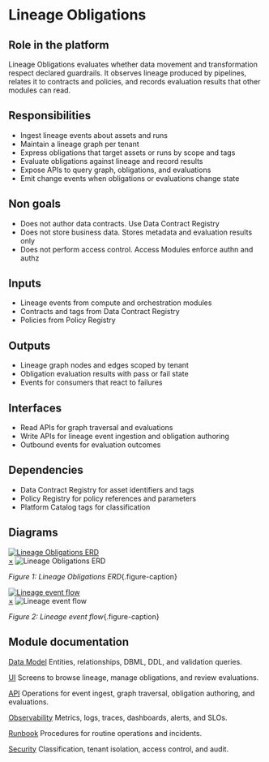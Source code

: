 # Lineage Obligations

## Role in the platform
Lineage Obligations evaluates whether data movement and transformation respect declared guardrails. It observes lineage produced by pipelines, relates it to contracts and policies, and records evaluation results that other modules can read.

## Responsibilities
- Ingest lineage events about assets and runs
- Maintain a lineage graph per tenant
- Express obligations that target assets or runs by scope and tags
- Evaluate obligations against lineage and record results
- Expose APIs to query graph, obligations, and evaluations
- Emit change events when obligations or evaluations change state

## Non goals
- Does not author data contracts. Use Data Contract Registry
- Does not store business data. Stores metadata and evaluation results only
- Does not perform access control. Access Modules enforce authn and authz

## Inputs
- Lineage events from compute and orchestration modules
- Contracts and tags from Data Contract Registry
- Policies from Policy Registry

## Outputs
- Lineage graph nodes and edges scoped by tenant
- Obligation evaluation results with pass or fail state
- Events for consumers that react to failures

## Interfaces
- Read APIs for graph traversal and evaluations
- Write APIs for lineage event ingestion and obligation authoring
- Outbound events for evaluation outcomes

## Dependencies
- Data Contract Registry for asset identifiers and tags
- Policy Registry for policy references and parameters
- Platform Catalog tags for classification

## Diagrams
<a href="#fig-lo-erd" class="image-link">
  <img src="/assets/diagrams/lineage-obligations/lineage-obligations-erd.svg" alt="Lineage Obligations ERD">
</a>

<div id="fig-lo-erd" class="image-modal">
  <a href="#" class="close-btn">&times;</a>
  <img src="/assets/diagrams/lineage-obligations/lineage-obligations-erd.svg" alt="Lineage Obligations ERD">
</div>

_Figure 1: Lineage Obligations ERD_{.figure-caption}

<a href="#fig-lo-flow" class="image-link">
  <img src="/assets/diagrams/lineage-obligations/lineage-flow.svg" alt="Lineage event flow">
</a>

<div id="fig-lo-flow" class="image-modal">
  <a href="#" class="close-btn">&times;</a>
  <img src="/assets/diagrams/lineage-obligations/lineage-flow.svg" alt="Lineage event flow">
</div>

_Figure 2: Lineage event flow_{.figure-caption}

## Module documentation

[Data Model](data-model.md)
Entities, relationships, DBML, DDL, and validation queries.

[UI](ui.md)
Screens to browse lineage, manage obligations, and review evaluations.

[API](api.md)
Operations for event ingest, graph traversal, obligation authoring, and evaluations.

[Observability](observability.md)
Metrics, logs, traces, dashboards, alerts, and SLOs.

[Runbook](runbook.md)
Procedures for routine operations and incidents.

[Security](security.md)
Classification, tenant isolation, access control, and audit.
